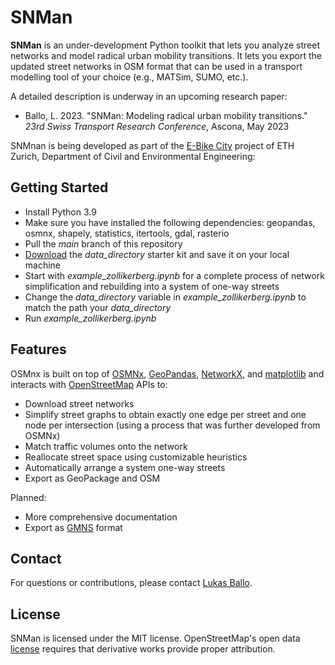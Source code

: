 # SNMan

**SNMan** is an under-development Python toolkit that lets you analyze street networks and model radical urban mobility transitions. It lets you export the updated street networks in OSM format that can be used in a transport modelling tool of your choice (e.g., MATSim, SUMO, etc.).

A detailed description is underway in an upcoming research paper:

  * Ballo, L. 2023. "SNMan: Modeling radical urban mobility transitions." *23rd Swiss Transport Research Conference*, Ascona, May 2023

SNMnan is being developed as part of the [E-Bike City](https://ebikecity.baug.ethz.ch/en/) project of ETH Zurich, Department of Civil and Environmental Engineering:


## Getting Started

  * Install Python 3.9
  * Make sure you have installed the following dependencies: geopandas, osmnx, shapely, statistics, itertools, gdal, rasterio
  * Pull the *main* branch of this repository
  * [Download](https://polybox.ethz.ch/index.php/s/2yjdcNX1kJmgw8W) the *data_directory* starter kit
  and save it on your local machine
  * Start with *example_zollikerberg.ipynb* for a complete process of network simplification
    and rebuilding into a system of one-way streets
  * Change the *data_directory* variable in *example_zollikerberg.ipynb* to match the path your *data_directory*
  * Run *example_zollikerberg.ipynb*

## Features

OSMnx is built on top of [OSMNx](https://osmnx.readthedocs.io/en/stable/), [GeoPandas](https://geopandas.org/), [NetworkX](https://networkx.org/), and [matplotlib](https://matplotlib.org/) and interacts with [OpenStreetMap](https://www.openstreetmap.org/) APIs to:

  * Download street networks
  * Simplify street graphs to obtain exactly one edge per street and one node per intersection (using a process that was further developed from OSMNx)
  * Match traffic volumes onto the network
  * Reallocate street space using customizable heuristics
  * Automatically arrange a system one-way streets
  * Export as GeoPackage and OSM

Planned:

  * More comprehensive documentation
  * Export as [GMNS](https://github.com/zephyr-data-specs/GMNS) format

## Contact

For questions or contributions, please contact
[Lukas Ballo](https://www.ivt.ethz.ch/personen/profil.lukas-ballo.html).

## License

SNMan is licensed under the MIT license. OpenStreetMap's open data [license](https://www.openstreetmap.org/copyright/) requires that derivative works provide proper attribution.

